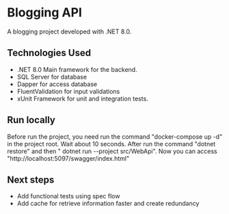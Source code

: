 # Blogging API

A blogging project developed with .NET 8.0.

## Technologies Used

- .NET 8.0 Main framework for the backend.
- SQL Server for database
- Dapper for access database
- FluentValidation for input validations
- xUnit Framework for unit and integration tests.

## Run locally

Before run the project, you need run the command "docker-compose up -d" in the project root. 
Wait about 10 seconds.
After run the command "dotnet restore" and then " dotnet run --project src/WebApi".
Now you can access "http://localhost:5097/swagger/index.html"

## Next steps

- Add functional tests using spec flow
- Add cache for retrieve information faster and create redundancy